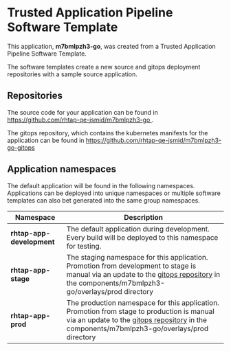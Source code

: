 # Trusted Application Pipeline Software Template

This application, **m7bmlpzh3-go**, was created from a Trusted Application Pipeline Software Template.

The software templates create a new source and gitops deployment repositories with a sample source application. 

## Repositories

The source code for your application can be found in [https://github.com/rhtap-qe-jsmid/m7bmlpzh3-go ](https://github.com/rhtap-qe-jsmid/m7bmlpzh3-go ).
 
The gitops repository, which contains the kubernetes manifests for the application can be found in 
[https://github.com/rhtap-qe-jsmid/m7bmlpzh3-go-gitops ](https://github.com/rhtap-qe-jsmid/m7bmlpzh3-go-gitops ) 

## Application namespaces 

The default application will be found in the following namespaces. Applications can be deployed into unique namespaces or multiple software templates can also bet generated into the same group namespaces.  

|  Namespace   |  Description   |  
| -------- | -------- |   
| **rhtap-app-development** | The default application during development. Every build will be deployed to this namespace for testing. | 
| **rhtap-app-stage** | The staging namespace for this application. Promotion from development to stage is manual via an update to the [gitops repository](https://github.com/rhtap-qe-jsmid/m7bmlpzh3-go-gitops ) in the components/m7bmlpzh3-go/overlays/prod directory |  
| **rhtap-app-prod** | The production namespace for this application. Promotion from stage to production is manual via an update to the [gitops repository](https://github.com/rhtap-qe-jsmid/m7bmlpzh3-go-gitops ) in the components/m7bmlpzh3-go/overlays/prod directory | 